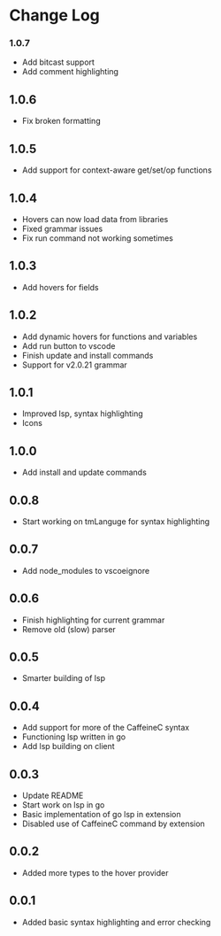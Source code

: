 # Change Log
### 1.0.7
- Add bitcast support
- Add comment highlighting

## 1.0.6
- Fix broken formatting

## 1.0.5
- Add support for context-aware get/set/op functions

## 1.0.4
- Hovers can now load data from libraries
- Fixed grammar issues
- Fix run command not working sometimes

## 1.0.3
- Add hovers for fields

## 1.0.2
- Add dynamic hovers for functions and variables
- Add run button to vscode
- Finish update and install commands
- Support for v2.0.21 grammar

## 1.0.1
- Improved lsp, syntax highlighting
- Icons

## 1.0.0
- Add install and update commands

## 0.0.8
- Start working on tmLanguge for syntax highlighting

## 0.0.7
- Add node_modules to vscoeignore

## 0.0.6
- Finish highlighting for current grammar
- Remove old (slow) parser

## 0.0.5
- Smarter building of lsp

## 0.0.4
- Add support for more of the CaffeineC syntax
- Functioning lsp written in go
- Add lsp building on client

## 0.0.3
- Update README
- Start work on lsp in go
- Basic implementation of go lsp in extension
- Disabled use of CaffeineC command by extension

## 0.0.2
- Added more types to the hover provider

## 0.0.1
- Added basic syntax highlighting and error checking